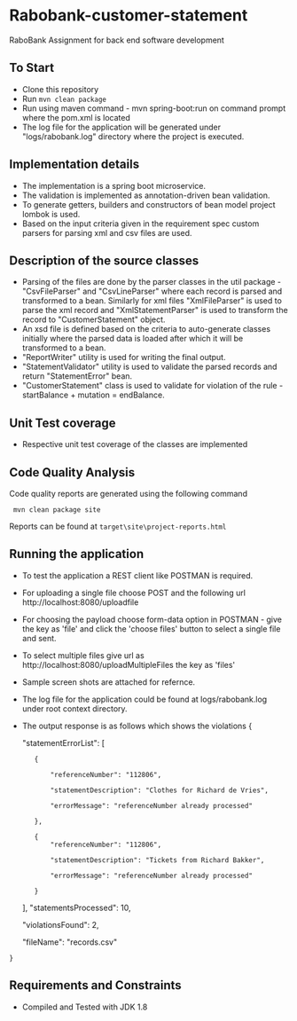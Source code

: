 # Rabobank-customer-statement
RaboBank Assignment for back end software development

## To Start

  * Clone this repository
  * Run `mvn clean package`
  * Run using maven command - 
    mvn spring-boot:run on command prompt where the pom.xml is located
  * The log file for the application will be generated under "logs/rabobank.log" directory where the project is executed.

## Implementation details

 * The implementation is a spring boot microservice.
 * The validation is implemented as annotation-driven bean validation.
 * To generate getters, builders and constructors of bean model project lombok is used.
 * Based on the input criteria given in the requirement spec custom parsers for parsing
   xml and csv files are used.
   
## Description of the source classes

 * Parsing of the files are done by the parser classes in the util package - 
   "CsvFileParser" and "CsvLineParser" where each record is parsed and transformed to a bean.
   Similarly for xml files "XmlFileParser" is used to parse the xml record and "XmlStatementParser"
   is used to transform the record to "CustomerStatement" object.
 * An xsd file is defined based on the criteria to auto-generate classes initially where the parsed
   data is loaded after which it will be transformed to a bean.
 * "ReportWriter" utility is used for writing the final output.
 * "StatementValidator" utility is used to validate the parsed records and return "StatementError" bean.   
 * "CustomerStatement" class is used to validate for violation of the rule - startBalance + mutation = endBalance.
 
## Unit Test coverage

 * Respective unit test coverage of the classes are implemented
 
## Code Quality Analysis
 
  Code quality reports are generated using the following command

  ````
   mvn clean package site
  ````
  Reports can be found at  `target\site\project-reports.html`
  
## Running the application

   * To test the application a REST client like POSTMAN is required.
   
   * For uploading a single file choose POST and the following url http://localhost:8080/uploadfile
   * For choosing the payload choose form-data option in POSTMAN - give the key as 'file' and 
     click the 'choose files' button to select a single file and sent.
   * To select multiple files give url as http://localhost:8080/uploadMultipleFiles the key as 'files'   
   * Sample screen shots are attached for refernce.
   * The log file for the application could be found at logs/rabobank.log under root context directory.
   * The output response is as follows which shows the violations
     {
	 
        "statementErrorList": [
		
            {
			
                "referenceNumber": "112806",
				
                "statementDescription": "Clothes for Richard de Vries",
				
                "errorMessage": "referenceNumber already processed"
				
            },
			
            {
                "referenceNumber": "112806",
				
                "statementDescription": "Tickets from Richard Bakker",
				
                "errorMessage": "referenceNumber already processed"
				
            }
        ],
        "statementsProcessed": 10,
		
        "violationsFound": 2,
		
        "fileName": "records.csv"
		
    }
      
  
  
## Requirements and Constraints
   
   * Compiled and Tested with JDK 1.8
   
  